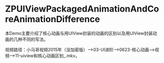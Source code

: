 # ZPUIViewPackagedAnimationAndCoreAnimationDifference
本Demo主要介绍了核心动画与用UIView封装的动画的区别以及用UIView封装动画的几种不同的写法。

视频路径：小马哥视频2015年（没加密版）——>03-UI进阶——>0623-核心动画——>视频——>11-uiview和核心动画区别_.mkv。

